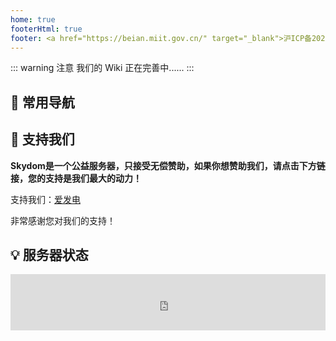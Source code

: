 ```yaml
---
home: true
footerHtml: true
footer: <a href="https://beian.miit.gov.cn/" target="_blank">沪ICP备2023027725号</a></br>Copyright © 2023 Skydom - Powered by Vuepress
---
```


::: warning 注意
我们的 Wiki 正在完善中......
:::

## 🧭 常用导航

<html>
  <nav-card>
    <nav-card-item href="guide/introduction.html">
        <template v-slot:icon>😄</template>
        <template v-slot:text>简单介绍</template>
    </nav-card-item>
    <nav-card-item href="guide/settings.html">
      <template v-slot:icon>✏️</template>
      <template v-slot:text>基本设定</template>
    </nav-card-item>
    <nav-card-item href="guide/command.html">
      <template v-slot:icon>📔</template>
      <template v-slot:text>指令列表</template>
    </nav-card-item>
    <nav-card-item href="guide/faq.html">
      <template v-slot:icon>🤔</template>
      <template v-slot:text>常见问题</template>
    </nav-card-item>
  </nav-card>
</html>

## 💖 支持我们

**Skydom是一个公益服务器，只接受无偿赞助，如果你想赞助我们，请点击下方链接，您的支持是我们最大的动力！**

支持我们：[爱发电](https://afdian.net/a/Chosen_1st)

非常感谢您对我们的支持！



## 💡 服务器状态

<html>
<center>
<iframe style="width:728px;height:90px;max-width:100%;border:none;display:block;margin:auto" src="https://namemc.com/server/play.Skydom.cc/embed" width="728" height="90"></iframe>
</center>
</html>